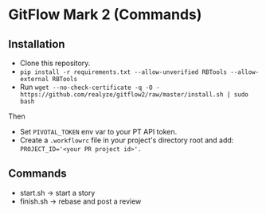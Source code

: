 # GitFlow Mark 2 (Commands)

## Installation

 * Clone this repository.
 * `pip install -r requirements.txt --allow-unverified RBTools --allow-external RBTools`
 * Run `wget --no-check-certificate -q -O - https://github.com/realyze/gitflow2/raw/master/install.sh | sudo bash`

Then

 * Set `PIVOTAL_TOKEN` env var to your PT API token.
 * Create a `.workflowrc` file in your project's directory root and add: `PROJECT_ID='<your PR project id>'.`


## Commands
 * start.sh -> start a story
 * finish.sh -> rebase and post a review
